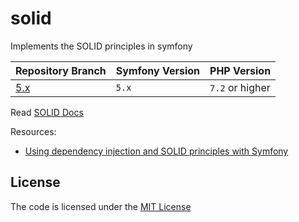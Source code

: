 # solid 

Implements the SOLID principles in symfony

| Repository Branch | Symfony Version | PHP Version     |
|-------------------|-----------------|-----------------|
| [5.x][1]          | `5.x`           | `7.2` or higher |


Read [SOLID Docs](https://en.wikipedia.org/wiki/SOLID)

Resources:
- [Using dependency injection and SOLID principles with Symfony][2]

[1]: https://github.com/habibun/symfony-cache/tree/4.x
[2]: https://medium.com/analytics-vidhya/dependency-injection-and-solid-principles-with-symfony-the-geocoding-example-f18ad08ed20b

## License
The code is licensed under the [MIT License](https://github.com/habibun/solid/blob/master/LICENSE)
